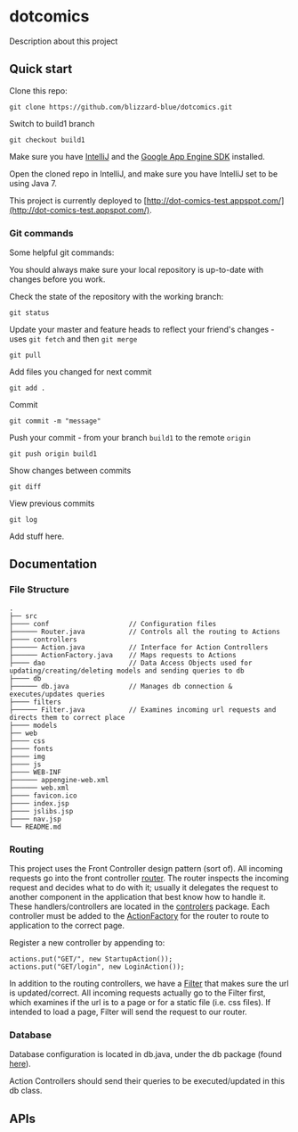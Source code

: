 # dotcomics

Description about this project

## Quick start

Clone this repo:
```
git clone https://github.com/blizzard-blue/dotcomics.git
```

Switch to build1 branch
```
git checkout build1
```

Make sure you have [IntelliJ](https://www.jetbrains.com/idea/download/#section=windows) and the [Google App Engine SDK](https://cloud.google.com/appengine/downloads#Google_App_Engine_SDK_for_Java) installed.

Open the cloned repo in IntelliJ, and make sure you have IntelliJ set to be using Java 7.

This project is currently deployed to [http://dot-comics-test.appspot.com/](http://dot-comics-test.appspot.com/).

### Git commands

Some helpful git commands:

You should always make sure your local repository is up-to-date with changes before you work.

Check the state of the repository with the working branch:
```
git status
```

Update your master and feature heads to reflect your friend's changes - uses `git fetch` and then `git merge`
```
git pull
```

Add files you changed for next commit
```
git add .
```

Commit
```
git commit -m "message"
```

Push your commit - from your branch `build1` to the remote `origin`
```
git push origin build1
```

Show changes between commits
```
git diff
```

View previous commits
```
git log
```

Add stuff here.

## Documentation

### File Structure

    .
    ├── src
    ├──── conf                    // Configuration files
    ├────── Router.java           // Controls all the routing to Actions
    ├──── controllers
    ├────── Action.java           // Interface for Action Controllers
    ├────── ActionFactory.java    // Maps requests to Actions
    ├──── dao                     // Data Access Objects used for updating/creating/deleting models and sending queries to db
    ├──── db
    ├────── db.java               // Manages db connection & executes/updates queries
    ├──── filters
    ├────── Filter.java           // Examines incoming url requests and directs them to correct place
    ├──── models
    ├── web
    ├──── css
    ├──── fonts
    ├──── img
    ├──── js
    ├──── WEB-INF
    ├────── appengine-web.xml
    ├────── web.xml
    ├──── favicon.ico
    ├──── index.jsp
    ├──── jslibs.jsp
    ├──── nav.jsp
    └── README.md

### Routing

This project uses the Front Controller design pattern (sort of). All incoming requests go into the front controller [router](https://github.com/blizzard-blue/dotcomics/blob/master/src/conf/Router.java). The router inspects the incoming request and decides what to do with it; usually it delegates the request to another component in the application that best know how to handle it. These handlers/controllers are located in the [controlers](https://github.com/blizzard-blue/dotcomics/tree/master/src/controllers) package. Each controller must be added to the [ActionFactory](https://github.com/blizzard-blue/dotcomics/blob/master/src/conf/ActionFactory.java) for the router to route to application to the correct page. 

Register a new controller by appending to:
```
actions.put("GET/", new StartupAction());
actions.put("GET/login", new LoginAction());
```

In addition to the routing controllers, we have a [Filter](https://github.com/blizzard-blue/dotcomics/blob/master/src/conf/Filter.java) that makes sure the url is updated/correct. All incoming requests actually go to the Filter first, which examines if the url is to a page or for a static file (i.e. css files). If intended to load a page, Filter will send the request to our router.

### Database

Database configuration is located in db.java, under the db package (found [here](https://github.com/blizzard-blue/dotcomics/blob/master/src/db/db.java)).

Action Controllers should send their queries to be executed/updated in this db class.


## APIs
